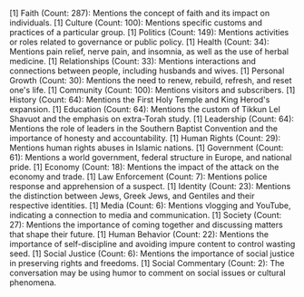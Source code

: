[1] Faith (Count: 287): Mentions the concept of faith and its impact on individuals.
[1] Culture (Count: 100): Mentions specific customs and practices of a particular group.
[1] Politics (Count: 149): Mentions activities or roles related to governance or public policy.
[1] Health (Count: 34): Mentions pain relief, nerve pain, and insomnia, as well as the use of herbal medicine.
[1] Relationships (Count: 33): Mentions interactions and connections between people, including husbands and wives.
[1] Personal Growth (Count: 30): Mentions the need to renew, rebuild, refresh, and reset one's life.
[1] Community (Count: 100): Mentions visitors and subscribers.
[1] History (Count: 64): Mentions the First Holy Temple and King Herod's expansion.
[1] Education (Count: 64): Mentions the custom of Tikkun Lel Shavuot and the emphasis on extra-Torah study.
[1] Leadership (Count: 64): Mentions the role of leaders in the Southern Baptist Convention and the importance of honesty and accountability.
[1] Human Rights (Count: 29): Mentions human rights abuses in Islamic nations.
[1] Government (Count: 61): Mentions a world government, federal structure in Europe, and national pride.
[1] Economy (Count: 18): Mentions the impact of the attack on the economy and trade.
[1] Law Enforcement (Count: 7): Mentions police response and apprehension of a suspect.
[1] Identity (Count: 23): Mentions the distinction between Jews, Greek Jews, and Gentiles and their respective identities.
[1] Media (Count: 6): Mentions vlogging and YouTube, indicating a connection to media and communication.
[1] Society (Count: 27): Mentions the importance of coming together and discussing matters that shape their future.
[1] Human Behavior (Count: 22): Mentions the importance of self-discipline and avoiding impure content to control wasting seed.
[1] Social Justice (Count: 6): Mentions the importance of social justice in preserving rights and freedoms.
[1] Social Commentary (Count: 2): The conversation may be using humor to comment on social issues or cultural phenomena.
